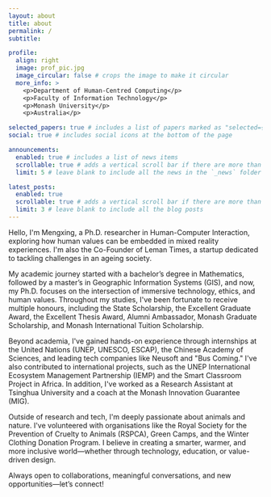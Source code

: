 ```yaml
---
layout: about
title: about
permalink: /
subtitle:

profile:
  align: right
  image: prof_pic.jpg
  image_circular: false # crops the image to make it circular
  more_info: >
    <p>Department of Human-Centred Computing</p>
    <p>Faculty of Information Technology</p>
    <p>Monash University</p>
    <p>Australia</p>

selected_papers: true # includes a list of papers marked as "selected={true}"
social: true # includes social icons at the bottom of the page

announcements:
  enabled: true # includes a list of news items
  scrollable: true # adds a vertical scroll bar if there are more than 3 news items
  limit: 5 # leave blank to include all the news in the `_news` folder

latest_posts:
  enabled: true
  scrollable: true # adds a vertical scroll bar if there are more than 3 new posts items
  limit: 3 # leave blank to include all the blog posts
---
```


Hello, I'm Mengxing, a Ph.D. researcher in Human-Computer Interaction, exploring how human values can be embedded in mixed reality experiences. I'm also the Co-Founder of Leman Times, a startup dedicated to tackling challenges in an ageing society.

My academic journey started with a bachelor’s degree in Mathematics, followed by a master’s in Geographic Information Systems (GIS), and now, my Ph.D. focuses on the intersection of immersive technology, ethics, and human values. Throughout my studies, I've been fortunate to receive multiple honours, including the State Scholarship, the Excellent Graduate Award, the Excellent Thesis Award, Alumni Ambassador, Monash Graduate Scholarship, and Monash International Tuition Scholarship.

Beyond academia, I've gained hands-on experience through internships at the United Nations (UNEP, UNESCO, ESCAP), the Chinese Academy of Sciences, and leading tech companies like Neusoft and "Bus Coming." I've also contributed to international projects, such as the UNEP International Ecosystem Management Partnership (IEMP) and the Smart Classroom Project in Africa. In addition, I've worked as a Research Assistant at Tsinghua University and a coach at the Monash Innovation Guarantee (MIG).

Outside of research and tech, I'm deeply passionate about animals and nature. I've volunteered with organisations like the Royal Society for the Prevention of Cruelty to Animals (RSPCA), Green Camps, and the Winter Clothing Donation Program. I believe in creating a smarter, warmer, and more inclusive world—whether through technology, education, or value-driven design.

Always open to collaborations, meaningful conversations, and new opportunities—let’s connect!